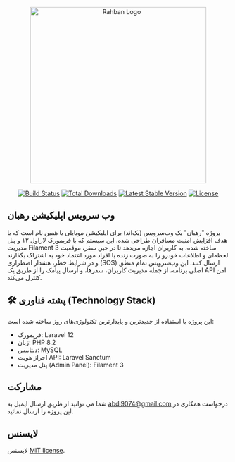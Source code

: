 <p align="center"><a href="https://laravel.com" target="_blank"><img src="" width="400" alt="Rahban Logo"></a></p>

<p align="center">
<a href="https://github.com/laravel/framework/actions"><img src="https://github.com/laravel/framework/workflows/tests/badge.svg" alt="Build Status"></a>
<a href="https://packagist.org/packages/laravel/framework"><img src="https://img.shields.io/packagist/dt/laravel/framework" alt="Total Downloads"></a>
<a href="https://packagist.org/packages/laravel/framework"><img src="https://img.shields.io/packagist/v/laravel/framework" alt="Latest Stable Version"></a>
<a href="https://packagist.org/packages/laravel/framework"><img src="https://img.shields.io/packagist/l/laravel/framework" alt="License"></a>
</p>

## وب سرویس اپلیکیشن رهبان

پروژه "رهبان" یک وب‌سرویس (بک‌اند) برای اپلیکیشن موبایلی با همین نام است که با هدف افزایش امنیت مسافران طراحی شده. این سیستم که با فریمورک لاراول ۱۲ و پنل مدیریت Filament 3 ساخته شده، به کاربران اجازه می‌دهد تا در حین سفر، موقعیت لحظه‌ای و اطلاعات خودرو را به صورت زنده با افراد مورد اعتماد خود به اشتراک بگذارند و در شرایط خطر، هشدار اضطراری (SOS) ارسال کنند. این وب‌سرویس تمام منطق اصلی برنامه، از جمله مدیریت کاربران، سفرها، و ارسال پیامک را از طریق یک API امن کنترل می‌کند.

## 🛠️ پشته فناوری (Technology Stack)

این پروژه با استفاده از جدیدترین و پایدارترین تکنولوژی‌های روز ساخته شده است:

- فریمورک: Laravel 12
- زبان: PHP 8.2
- دیتابیس: MySQL
- احراز هویت API: Laravel Sanctum
- پنل مدیریت (Admin Panel): Filament 3


## مشارکت

شما می توانید از طریق ارسال ایمیل به abdi9074@gmail.com درخواست همکاری در این پروژه را ارسال نمائید.


## لایسنس

لایسنس [MIT license](https://opensource.org/licenses/MIT).
